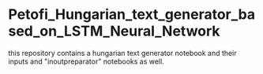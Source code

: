 # Petofi_Hungarian_text_generator_based_on_LSTM_Neural_Network
this repository contains a hungarian  text generator notebook and their inputs and "inoutpreparator" notebooks as well.
